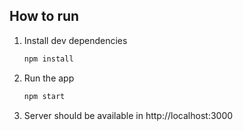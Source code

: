 

## How to run


1. Install dev dependencies
   ```sh
   npm install
   ```
2. Run the app
   ```sh
   npm start
   ```
3. Server should be available in http://localhost:3000
